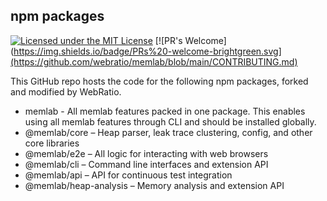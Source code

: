 
## npm packages

[![Licensed under the MIT License](https://img.shields.io/badge/License-MIT-blue.svg)](https://github.com/webratio/memlab/blob/master/LICENSE)
[![PR's Welcome](https://img.shields.io/badge/PRs%20-welcome-brightgreen.svg](https://github.com/webratio/memlab/blob/main/CONTRIBUTING.md)

This GitHub repo hosts the code for the following npm packages, forked and modified by WebRatio.
 * memlab - All memlab
   features packed in one package. This enables using all memlab
   features through CLI and should be installed globally.
 * @memlab/core
   – Heap parser, leak trace clustering, config, and other core libraries
 * @memlab/e2e
   – All logic for interacting with web browsers
 * @memlab/cli
   – Command line interfaces and extension API
 * @memlab/api
   – API for continuous test integration
 * @memlab/heap-analysis
   – Memory analysis and extension API
